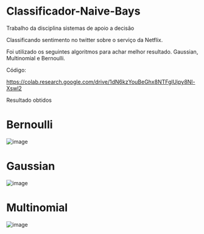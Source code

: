 # Classificador-Naive-Bays
Trabalho da disciplina sistemas de apoio a decisão

Classificando sentimento no twitter sobre o serviço da Netflix.

Foi utilizado os seguintes algoritmos para achar melhor resultado.
Gaussian, Multinomial e Bernoulli.

Código:

https://colab.research.google.com/drive/1dN6kzYouBeGhx8NTFglUipy8Nl-Xswl2

Resultado obtidos

# Bernoulli

![image](https://user-images.githubusercontent.com/62573290/218146942-13172480-5b7d-4b85-973b-1e8674b58826.png)

# Gaussian
![image](https://user-images.githubusercontent.com/62573290/218147052-4856b071-bddb-4bc0-910e-b5f47afe7f56.png)

# Multinomial
![image](https://user-images.githubusercontent.com/62573290/218147262-9226a0da-f10e-4b23-bb60-0d14d2de760d.png)
